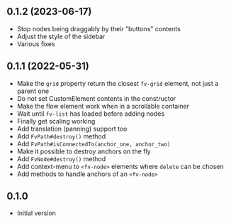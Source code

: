 ## 0.1.2 (2023-06-17)

* Stop nodes being draggably by their "buttons" contents
* Adjust the style of the sidebar
* Various fixes

## 0.1.1 (2022-05-31)

* Make the `grid` property return the closest `fv-grid` element, not just a parent one
* Do not set CustomElement contents in the constructor
* Make the flow element work when in a scrollable container
* Wait until `fv-list` has loaded before adding nodes
* Finally get scaling working
* Add translation (panning) support too
* Add `FvPath#destroy()` method
* Add `FvPath#isConnectedTo(anchor_one, anchor_two)`
* Make it possible to destroy anchors on the fly
* Add `FvNode#destroy()` method
* Add context-menu to `<fv-node>` elements where `delete` can be chosen
* Add methods to handle anchors of an `<fv-node>`

## 0.1.0

* Initial version